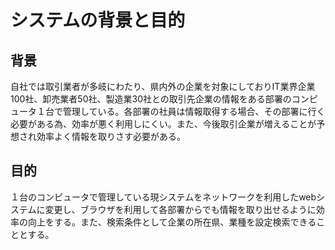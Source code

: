# システムの背景と目的
## 背景
自社では取引業者が多岐にわたり、県内外の企業を対象にしておりIT業界企業100社、卸売業者50社、製造業30社との取引先企業の情報をある部署のコンピュータ１台で管理している。各部署の社員は情報取得する場合、その部署に行く必要がある為、効率が悪く利用しにくい。また、今後取引企業が増えることが予想され効率よく情報を取りさす必要がある。
## 目的
１台のコンピュータで管理している現システムをネットワークを利用したwebシステムに変更し、ブラウザを利用して各部署からでも情報を取り出せるように効率の向上をする。また、検索条件として企業の所在県、業種を設定検索できることとする。
